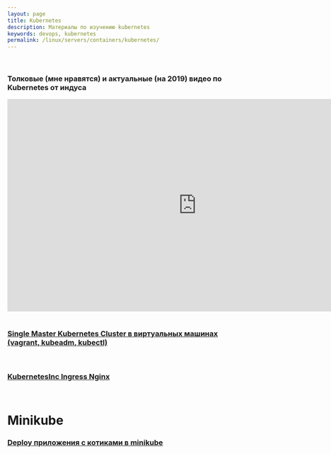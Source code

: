 ```yaml
---
layout: page
title: Kubernetes
description: Материалы по изучению kubernetes
keywords: devops, kubernetes
permalink: /linux/servers/containers/kubernetes/
---
```


<br/>

### Толковые (мне нравятся) и актуальные (на 2019) видео по Kubernetes от индуса

<div align="center">
    <iframe width="853" height="480" src="https://www.youtube.com/embed/YzaYqxW0wGs" frameborder="0" allow="accelerometer; autoplay; encrypted-media; gyroscope; picture-in-picture" allowfullscreen></iframe>
</div>

<br/>

### [Single Master Kubernetes Cluster в виртуальных машинах (vagrant, kubeadm, kubectl)](/linux/servers/containers/kubernetes/single-master/)

<br/>

### [KubernetesInc Ingress Nginx](/linux/servers/containers/kubernetes/kubeadm/ingress/kubernetesinc-ingress-nginx/)

<br/>

# Minikube

### [Deploy приложения с котиками в minikube](https://github.com/marley-nodejs/cats-app)
